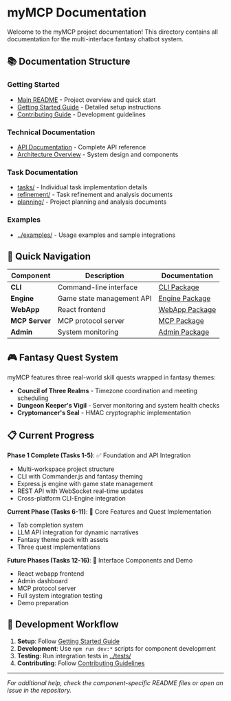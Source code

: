 # myMCP Documentation

Welcome to the myMCP project documentation! This directory contains all documentation for the multi-interface fantasy chatbot system.

## 📚 Documentation Structure

### Getting Started
- [Main README](../README.md) - Project overview and quick start
- [Getting Started Guide](setup/QUICK_SETUP.md) - Detailed setup instructions
- [Contributing Guide](CONTRIBUTING.md) - Development guidelines

### Technical Documentation
- [API Documentation](API.md) - Complete API reference
- [Architecture Overview](ARCHITECTURE.md) - System design and components

### Task Documentation
- [tasks/](tasks/) - Individual task implementation details
- [refinement/](refinement/) - Task refinement and analysis documents
- [planning/](planning/) - Project planning and analysis documents

### Examples
- [../examples/](../examples/) - Usage examples and sample integrations

## 🚀 Quick Navigation

| Component | Description | Documentation |
|-----------|-------------|---------------|
| **CLI** | Command-line interface | [CLI Package](../packages/cli/) |
| **Engine** | Game state management API | [Engine Package](../packages/engine/) |
| **WebApp** | React frontend | [WebApp Package](../packages/webapp/) |
| **MCP Server** | MCP protocol server | [MCP Package](../packages/mcpserver/) |
| **Admin** | System monitoring | [Admin Package](../packages/admin/) |

## 🎮 Fantasy Quest System

myMCP features three real-world skill quests wrapped in fantasy themes:
- **Council of Three Realms** - Timezone coordination and meeting scheduling
- **Dungeon Keeper's Vigil** - Server monitoring and system health checks  
- **Cryptomancer's Seal** - HMAC cryptographic implementation

## 📋 Current Progress

**Phase 1 Complete (Tasks 1-5)**: ✅ Foundation and API Integration
- Multi-workspace project structure
- CLI with Commander.js and fantasy theming
- Express.js engine with game state management
- REST API with WebSocket real-time updates
- Cross-platform CLI-Engine integration

**Current Phase (Tasks 6-11)**: 🚧 Core Features and Quest Implementation
- Tab completion system
- LLM API integration for dynamic narratives
- Fantasy theme pack with assets
- Three quest implementations

**Future Phases (Tasks 12-16)**: 📅 Interface Components and Demo
- React webapp frontend
- Admin dashboard
- MCP protocol server
- Full system integration testing
- Demo preparation

## 🔧 Development Workflow

1. **Setup**: Follow [Getting Started Guide](setup/QUICK_SETUP.md)
2. **Development**: Use `npm run dev:*` scripts for component development
3. **Testing**: Run integration tests in [../tests/](../tests/)
4. **Contributing**: Follow [Contributing Guidelines](CONTRIBUTING.md)

---

*For additional help, check the component-specific README files or open an issue in the repository.*